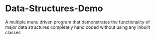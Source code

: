 # Data-Structures-Demo
A multiple menu driven program that demonstrates the functionality of major data structures completely hand coded without using any inbuilt classes
